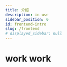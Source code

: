 ```yaml
---
title: 介绍
description: in use
sidebar_position: 0
id: frontend-intro
slug: /frontend
# displayed_sidebar: null
---
```


# work work